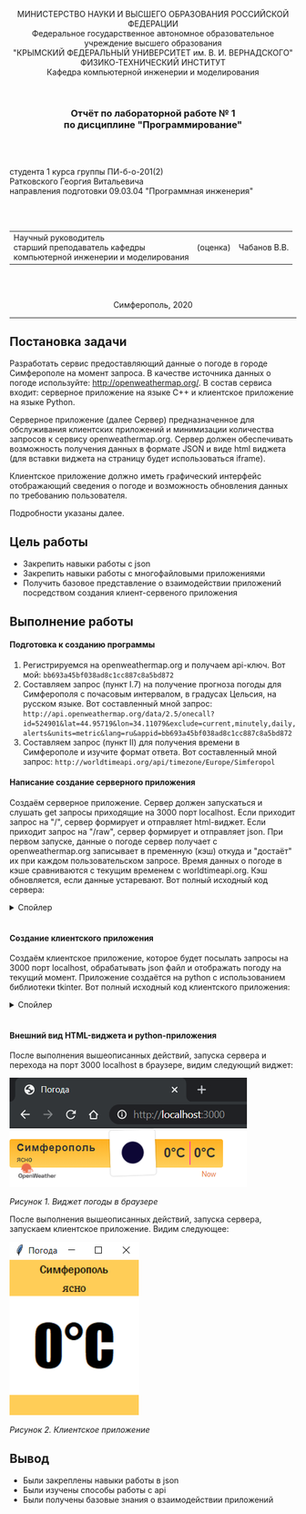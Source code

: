 <p align="center">МИНИСТЕРСТВО НАУКИ  И ВЫСШЕГО ОБРАЗОВАНИЯ РОССИЙСКОЙ ФЕДЕРАЦИИ<br>
Федеральное государственное автономное образовательное учреждение высшего образования<br>
"КРЫМСКИЙ ФЕДЕРАЛЬНЫЙ УНИВЕРСИТЕТ им. В. И. ВЕРНАДСКОГО"<br>
ФИЗИКО-ТЕХНИЧЕСКИЙ ИНСТИТУТ<br>
Кафедра компьютерной инженерии и моделирования</p>
<br>
<h3 align="center">Отчёт по лабораторной работе № 1<br> по дисциплине "Программирование"</h3>

<br><br>

<p>студента 1 курса группы ПИ-б-о-201(2)<br>
Ратковского Георгия Витальевича<br>
направления подготовки 09.03.04 "Программная инженерия"</p>


<br><br>
<table>
<tr><td>Научный руководитель<br> старший преподаватель кафедры<br> компьютерной инженерии и моделирования</td>
<td>(оценка)</td>
<td>Чабанов В.В.</td>
</tr>
</table>
<br><br>

<p align="center">Симферополь, 2020</p>
<hr>

## Постановка задачи


Разработать сервис предоставляющий данные о погоде в городе Симферополе на момент запроса.  В качестве источника данных о погоде используйте: http://openweathermap.org/. В состав сервиса входит: серверное приложение на языке С++ и клиентское приложение на языке Python.

Серверное приложение (далее Сервер) предназначенное для обслуживания клиентских приложений и минимизации количества запросов к сервису openweathermap.org. Сервер должен обеспечивать возможность получения данных в формате JSON и виде html виджета (для вставки виджета на страницу будет использоваться iframe).

Клиентское приложение должно иметь графический интерфейс отображающий сведения о погоде и возможность обновления данных по требованию пользователя.

Подробности указаны далее.

## Цель работы
* Закрепить навыки работы с json
* Закрепить навыки работы с многофайловыми приложениями
* Получить базовое представление о взаимодействии приложений посредством создания клиент-сервеного приложения

## Выполнение работы
#### Подготовка к созданию программы
1. Регистрируемся на openweathermap.org и получаем api-ключ. Вот мой: ```bb693a45bf038ad8c1cc887c8a5bd872```
2. Составляем запрос (пункт I.7) на получение прогноза погоды для Симферополя с почасовым интервалом, в градусах Цельсия, на русском языке. Вот составленный мной запрос: ```http://api.openweathermap.org/data/2.5/onecall?id=524901&lat=44.95719&lon=34.11079&exclude=current,minutely,daily,alerts&units=metric&lang=ru&appid=bb693a45bf038ad8c1cc887c8a5bd872```
3. Составляем запрос (пункт II) для получения времени в Симферополе и изучите формат ответа. Вот составленный мной запрос: ```http://worldtimeapi.org/api/timezone/Europe/Simferopol```

#### Написание создание серверного приложения
Создаём серверное приложение. Сервер должен запускаться и слушать get запросы приходящие на 3000 порт localhost. Если приходит запрос на "/", сервер формирует и отправляет html-виджет. Если приходит запрос на "/raw", сервер формирует и отправляет json. При первом запуске, данные о погоде сервер получает с openweathermap.org записывает в пременную (кэш) откуда и "достаёт" их при каждом пользовательском запросе. Время данных о погоде в кэше сравниваются с текущим временем с worldtimeapi.org. Кэш обновляется, если данные устаревают. Вот полный исходный код сервера: 
<details>
<summary>Спойлер</summary>

```c++
#include <iostream>
#include <cpp_httplib/httplib.h>
#include <nlohmann/json.hpp>
#include <iomanip>
#include <fstream>

using json = nlohmann::json;
using std::cout;
using std::endl;
using std::string;
using std::ifstream;
using std::ofstream;
using namespace httplib;

void gen_response(const Request& req, Response& res);
void gen_response_raw(const Request& req, Response& res);

int main()
{
    Server weather;
    weather.Get("/", gen_response);
    weather.Get("/raw", gen_response_raw);
    cout << "Start server... OK\n";
    weather.listen("localhost", 3000);
}

json GetWeather()
{
    string req, adr, param, api;
    adr = "/data/2.5/onecall?id=524901&";
    param = "lat=44.95719&lon=34.11079&exclude=current,minutely,daily,alerts&units=metric&lang=ru&";
    api = "appid=bb693a45bf038ad8c1cc887c8a5bd872";
    req = adr + param + api;

    Client get_time("http://api.openweathermap.org");
    auto res = get_time.Get(req.c_str());
    if (res) {
        if (res->status == 200)
        {
            json result = res->body;
            return result;
        }
        else
        {
            cout << "Status code: " << res->status << endl;
        }
    }
    else
    {
        auto err = res.error();
        cout << "Error code: " << err << endl;
    }
}

string GetTime()
{
    Client get_time("http://worldtimeapi.org");
    auto res = get_time.Get("/api/timezone/Europe/Simferopol");
    if (res) {
        if (res->status == 200)
        {
            string result = res->body;
            return result;
        }
        else
        {
            cout << "Status code: " << res->status << endl;
        }
    }
    else
    {
        auto err = res.error();
        cout << "Error code: " << err << endl;
    }
}

bool is_empty_file(std::ifstream& pFile)
{
    return pFile.peek() == ifstream::traits_type::eof();
}

json CacheGenerator(ifstream& ReadCache)
{
    json RawCache;
    RawCache = GetWeather();
    ofstream wc("cache.json");
    cout << "Generating cache..." << endl;
    wc << std::setw(2) << RawCache << std::endl;
    return RawCache;
}

string StringRemoover(string FToRemoove, json cache, int curr_hour)
{
    string r1 = "{hourly[i].weather[0].description}";
    string r2 = "{hourly[i].weather[0].icon}";
    string r3 = "{hourly[i].temp}";

    double tempd = cache["hourly"][curr_hour]["temp"];
    string temps = std::to_string(int(round(tempd)));
    string desk = cache["hourly"][curr_hour]["weather"][0]["description"];
    string icon = cache["hourly"][curr_hour]["weather"][0]["icon"];

    FToRemoove.replace(FToRemoove.find(r1), r1.length(), desk);
    FToRemoove.replace(FToRemoove.find(r2), r2.length(), icon);
    FToRemoove.replace(FToRemoove.find(r3), r3.length(), temps);
    FToRemoove.replace(FToRemoove.find(r3), r3.length(), temps);
    return FToRemoove;
}

int WhatHour(json cache)
{
    int curr_hour = 100;
    long unixtime;

    json curr_time_full = json::parse(GetTime());
    unixtime = curr_time_full["unixtime"];
    for (int i = 0; i < 48; i++)
    {
        long w_unixtime = cache["hourly"][i]["dt"];
        if (unixtime < w_unixtime)
        {
            curr_hour = i;
            break;
        }
    }
    return curr_hour;
}

json CacheReader(ifstream& rc)
{
    json RawCache;
    bool not_exist_cache = !rc.is_open() or is_empty_file(rc);

    if (not_exist_cache)
    {
        RawCache = CacheGenerator(rc);
    }
    else
    {
        rc >> RawCache;
        cout << "Cache succesfully read" << endl;
    }
    return RawCache;
}

void gen_response_raw(const Request& req, Response& res)
{
    ifstream rc("cache.json");
    json RawCache = CacheReader(rc);
    string temp = RawCache;
    json cache = json::parse(temp);
    int curr_hour = WhatHour(cache);

    if (curr_hour == 100)
    {
        RawCache = CacheGenerator(rc);
        temp = RawCache;
        cache = json::parse(temp);
    }

    json WeatherData;
    double tempd = cache["hourly"][curr_hour]["temp"];
    int tempi = round(tempd);
    string desk = cache["hourly"][curr_hour]["weather"][0]["description"];

    WeatherData["temperature"] = tempi;
    WeatherData["description"] = desk;
    res.set_content(WeatherData.dump(), "text/json");
}

void gen_response(const Request& req, Response& res)
{
    ifstream rc("cache.json");
    json RawCache = CacheReader(rc);
    string temp = RawCache;
    json cache = json::parse(temp);
    int curr_hour = WhatHour(cache);

    if (curr_hour == 100)
    {
        RawCache = CacheGenerator(rc);
        temp = RawCache;
        cache = json::parse(temp);
    }

    string widget;
    ifstream rw("template.html");
    if (rw.is_open())
    {
        getline(rw, widget, '\0');
    }
    else
        cout << "Can`t open template";

    string output = StringRemoover(widget, cache, curr_hour);
    res.set_content(output, "text/html");
}
```
</details>
<br>

#### Создание клиентского приложения
Создаём клиентское приложение, которое будет посылать запросы на 3000 порт localhost, обрабатывать json файл и отображать погоду на текущий момент. Приложение создаётся на python с использованием библиотеки tkinter. Вот полный исходный код клиентского приложения:
<details>
<summary>Спойлер</summary>

```python
from tkinter import *
import json
import requests

def WeatherReload(event=None):
	r = requests.get('http://localhost:3000/raw').content.decode("UTF8")
	weather = json.loads(r)
	description.config(text=str(weather["description"]))
	temperature.config(text=str(weather["temperature"]) + "°C")

root = Tk()
root.title("Погода")
root.bind("<Button-1>", WeatherReload)
root.geometry("185x220")

TopFrame = Frame(root, bg="#ffcd57")
MiddleFrame = Frame(root, bg="white")
BottomFrame = Frame(root, bg="#ffcd57", height=30)

TopFrame.pack(side=TOP, fill=X)
MiddleFrame.pack(expand=True, fill=BOTH)
BottomFrame.pack(side=BOTTOM, fill=X)

city = Label(TopFrame, font=("Franklin Gothic Medium", 12), text="Симферополь", bg="#ffcd57")
description = Label(TopFrame, font=("Georgia", 12), bg="#ffcd57")
temperature = Label(MiddleFrame, font=("Impact", 60), bg="white")

city.pack()
description.pack()
temperature.pack(expand=True)

WeatherReload()
root.mainloop()
```
</details>
<br>

#### Внешний вид HTML-виджета и python-приложения

После выполнения вышеописанных действий, запуска сервера и перехода на порт 3000 localhost в браузере, видим следующий виджет:

![](./image/widget.png)

*Рисунок 1. Виджет погоды в браузере*

После выполнения вышеописанных действий, запуска сервера, запускаем клиентское приложение. Видим следующее:

![](./image/app.png)

*Рисунок 2. Клиентское приложение*

## Вывод
* Были закреплены навыки работы в json
* Были изучены способы работы с api
* Были получены базовые знания о взаимодействии приложений